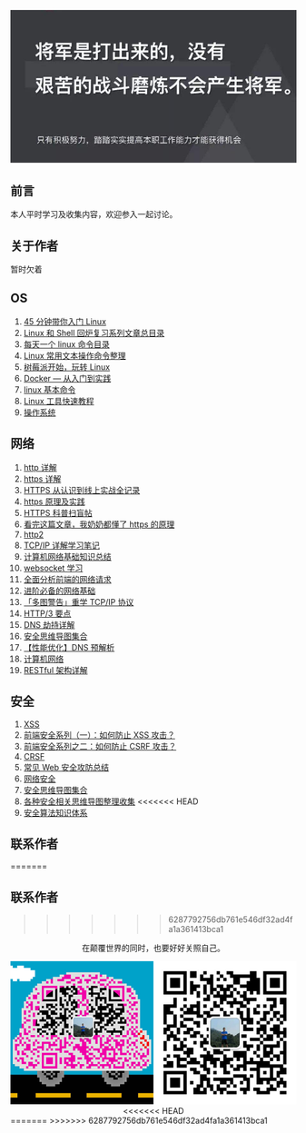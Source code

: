 ![image](./img/timg.jpg)
<br>

## 前言

本人平时学习及收集内容，欢迎参入一起讨论。

## 关于作者

暂时欠着

## OS

1. [45 分钟带你入门 Linux](https://www.cnblogs.com/liumt/p/6117168.html)
1. [Linux 和 Shell 回炉复习系列文章总目录](https://www.cnblogs.com/f-ck-need-u/p/7048359.html)
1. [每天一个 linux 命令目录](https://www.cnblogs.com/peida/archive/2012/12/05/2803591.html)
1. [Linux 常用文本操作命令整理](https://www.cnblogs.com/maybe2030/p/5325530.html)
1. [树莓派开始，玩转 Linux](https://www.cnblogs.com/vamei/archive/2012/10/10/2718229.html)
1. [Docker — 从入门到实践](https://github.com/yeasy/docker_practice)
1. [linux 基本命令](https://github.com/ftTony/blog/issues/31)
1. [Linux 工具快速教程](https://linuxtools-rst.readthedocs.io/zh_CN/latest/)
1. [操作系统](https://github.com/frank-lam/fullstack-tutorial/blob/master/notes/%E6%93%8D%E4%BD%9C%E7%B3%BB%E7%BB%9F.md)

## 网络

1. [http 详解](https://github.com/ftTony/blog/issues/11)
1. [https 详解](https://github.com/ftTony/blog/issues/7)
1. [HTTPS 从认识到线上实战全记录](https://www.cnblogs.com/liuxianan/p/https.html)
1. [https 原理及实践](https://www.cnblogs.com/lyq863987322/p/8424253.html)
1. [HTTPS 科普扫盲帖](https://www.cnblogs.com/chyingp/p/https-introduction.html)
1. [看完这篇文章，我奶奶都懂了 https 的原理](https://www.cnblogs.com/sujing/p/10927569.html)
1. [http2](https://github.com/ftTony/blog/issues/9)
1. [TCP/IP 详解学习笔记](https://www.cnblogs.com/zhehan54/p/6204767.html)
1. [计算机网络基础知识总结](https://www.cnblogs.com/maybe2030/p/4781555.html)
1. [websocket 学习](https://github.com/ftTony/blog/issues/26)
1. [全面分析前端的网络请求](https://mp.weixin.qq.com/s/8mBJuv-1nHIo-2BU1X4MhA)
1. [进阶必备的网络基础](https://juejin.im/post/5c591fda6fb9a049dc02b1cc)
1. [「多图警告」重学 TCP/IP 协议](https://mp.weixin.qq.com/s/pFlJglicKZVh31EOMe83Hw)
1. [HTTP/3 要点](https://mp.weixin.qq.com/s/qBD90RdofvYDNX2sSJWgNA)
1. [DNS 劫持详解](https://mp.weixin.qq.com/s/vFMEJFHBV5ws268oOkDReg)
1. [安全思维导图集合](https://github.com/SecWiki/sec-chart)
1. [【性能优化】DNS 预解析](https://github.com/amandakelake/blog/issues/50)
1. [计算机网络](https://github.com/frank-lam/fullstack-tutorial/blob/master/notes/%E8%AE%A1%E7%AE%97%E6%9C%BA%E7%BD%91%E7%BB%9C.md)
1. [RESTful 架构详解](https://github.com/frank-lam/fullstack-tutorial/blob/master/notes/RESTful%20API.md)

## 安全

1. [XSS](https://github.com/ftTony/blog/issues/19)
1. [前端安全系列（一）：如何防止 XSS 攻击？](https://juejin.im/post/5bad9140e51d450e935c6d64)
1. [前端安全系列之二：如何防止 CSRF 攻击？](https://juejin.im/post/5bc009996fb9a05d0a055192)
1. [CRSF](https://github.com/ftTony/blog/issues/8)
1. [常见 Web 安全攻防总结](https://zoumiaojiang.com/article/common-web-security/)
1. [网络安全](https://github.com/frank-lam/fullstack-tutorial/blob/master/notes/%E7%BD%91%E7%BB%9C%E5%AE%89%E5%85%A8.md)
1. [安全思维导图集合](https://github.com/SecWiki/sec-chart)
1. [各种安全相关思维导图整理收集](https://github.com/phith0n/Mind-Map)
<<<<<<< HEAD
2. [安全算法知识体系](https://github.com/404notf0und/My-Security-Algorithm-Architecture)

## 联系作者
=======

## 联系作者

>>>>>>> 6287792756db761e546df32ad4fa1a361413bca1
<div align="center">
    <p>
        在颠覆世界的同时，也要好好关照自己。
    </p>
    <img src="./img/contact.png" />
<<<<<<< HEAD
</div>
=======
</div>
>>>>>>> 6287792756db761e546df32ad4fa1a361413bca1
